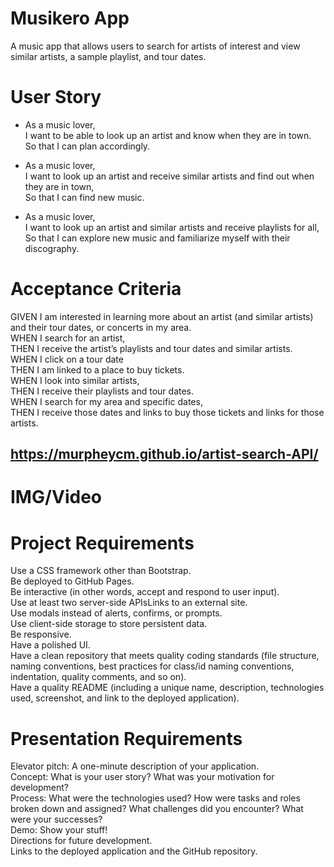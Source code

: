# Musikero App
A music app that allows users to search for artists of interest and view similar artists, a sample playlist, and tour dates.

# User Story
* As a music lover,<br>
  I want to be able to look up an artist and know when they are in town.<br>
  So that I can plan accordingly.<br>

* As a music lover,<br>
  I want to look up an artist and receive similar artists and find out when they are in town,<br>
  So that I can find new music.<br>

* As a music lover,<br>
  I want to look up an artist and similar artists and receive playlists for all,<br>
  So that I can explore new music and familiarize myself with their discography.<br>

# Acceptance Criteria
GIVEN I am interested in learning more about an artist (and similar artists) and their tour dates, or concerts in my area.<br>
WHEN I search for an artist,<br>
THEN I receive the artist’s playlists and tour dates and similar artists.<br>
WHEN I click on a tour date<br>
THEN I am linked to a place to buy tickets.<br>
WHEN I look into similar artists,<br>
THEN I receive their playlists and tour dates.<br>
WHEN I search for my area and specific dates,<br>
THEN I receive those dates and links to buy those tickets and links for those artists.<br>

## https://murpheycm.github.io/artist-search-API/

# IMG/Video


# Project Requirements
Use a CSS framework other than Bootstrap.<br>
Be deployed to GitHub Pages.<br>
Be interactive (in other words, accept and respond to user input).<br>
Use at least two server-side APIsLinks to an external site.<br>
Use modals instead of alerts, confirms, or prompts.<br>
Use client-side storage to store persistent data.<br>
Be responsive.<br>
Have a polished UI.<br>
Have a clean repository that meets quality coding standards (file structure, naming conventions, best practices for class/id naming conventions, indentation, quality comments, and so on).<br>
Have a quality README (including a unique name, description, technologies used, screenshot, and link to the deployed application).<br>

# Presentation Requirements
Elevator pitch: A one-minute description of your application.<br>
Concept: What is your user story? What was your motivation for development?<br>
Process: What were the technologies used? How were tasks and roles broken down and assigned? What challenges did you encounter? What were your successes?<br>
Demo: Show your stuff!<br>
Directions for future development.<br>
Links to the deployed application and the GitHub repository.<br>
